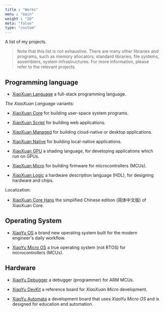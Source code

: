 ```yaml
---
title : "Works"
menu : "main"
weight : "20"
meta: "false"
type: "custom"
---
```


A list of my projects.

> Note that this list is not exhaustive. There are many other libraries and programs, such as memory allocators, standard libraries, file systems, assemblers, system infrastructures. For more information, please refer to the relevant projects.

## Programming language

- [XiaoXuan Language](/works/xiaoxuan-lang) a full-stack programming language.

_The XiaoXuan Language_ variants:

- [XiaoXuan Core](/works/xiaoxuan-core) for building user-space system programs.

- [XiaoXuan Script](/works/xiaoxuan-script) for building web applications.

- [XiaoXuan Managed](/works/xiaoxuan-managed) for building cloud-native or desktop applications.

- [XiaoXuan Native](/works/xiaoxuan-native) for building local-native applications.

- [XiaoXuan GPU](/works/xiaoxuan-gpu) a shading language, for developing applications which run on GPUs.

- [XiaoXuan Micro](/works/xiaoxuan-micro) for building firmware for microcontrollers (MCUs).

- [XiaoXuan Logic](/works/xiaoxuan-logic) a hardware description language (HDL), for designing hardware and chips.

Localization:

- [XiaoXuan Core Hans](/works/xiaoxuan-core-hans) the simplified Chinese edition (简体中文版) of XiaoXuan Core.

## Operating System

- [XiaoYu OS](/works/xiaoyu-os) a brand new operating system built for the modern engineer's daily workflow.

- [XiaoYu Micro OS](/works/xiaoyu-micro-os) a true operating system (not RTOS) for microcontrollers (MCUs).

## Hardware

- [XiaoYu Debugger](/works/xiaoyu-debugger) a debugger (programmer) for ARM MCUs.

- [XiaoYu DevKit](/works/xiaoyu-devkit) a reference board for _XiaoXuan Micro_ development.

- [XiaoYu Automata](/works/xiaoyu-automata) a development board that uses _XiaoYu Micro OS_ and is designed for education and automation.
